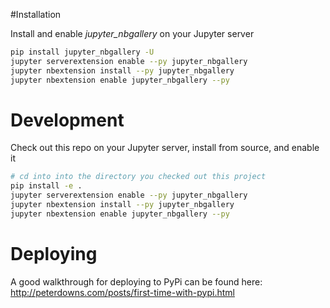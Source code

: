 #Installation

Install and enable _jupyter_nbgallery_ on your Jupyter server

```bash
pip install jupyter_nbgallery -U
jupyter serverextension enable --py jupyter_nbgallery
jupyter nbextension install --py jupyter_nbgallery
jupyter nbextension enable jupyter_nbgallery --py 
```
# Development

Check out this repo on your Jupyter server, install from source, and enable it

```bash
# cd into into the directory you checked out this project
pip install -e .
jupyter serverextension enable --py jupyter_nbgallery
jupyter nbextension install --py jupyter_nbgallery
jupyter nbextension enable jupyter_nbgallery --py 
```

# Deploying

A good walkthrough for deploying to PyPi can be found here: http://peterdowns.com/posts/first-time-with-pypi.html
